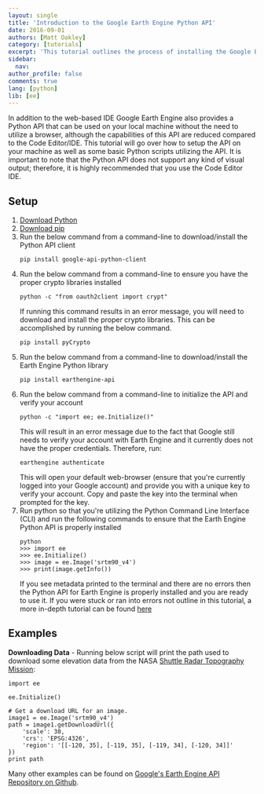 ```yaml
---
layout: single
title: 'Introduction to the Google Earth Engine Python API'
date: 2016-09-01
authors: [Matt Oakley]
category: [tutorials]
excerpt: 'This tutorial outlines the process of installing the Google Earth Engine Python API client.'
sidebar:
  nav:
author_profile: false
comments: true
lang: [python]
lib: [ee]
---
```


In addition to the web-based IDE Google Earth Engine also provides a Python API that can be used on your local machine without the need to utilize a browser, although the capabilities of this API are reduced compared to the Code Editor/IDE.
This tutorial will go over how to setup the API on your machine as well as some basic Python scripts utilizing the API. 
It is important to note that the Python API does not support any kind of visual output; therefore, it is highly recommended that you use the Code Editor IDE.

## Setup

1. [Download Python](https://www.python.org/downloads/)
2. [Download pip](https://pip.pypa.io/en/stable/installing/)
3. Run the below command from a command-line to download/install the Python API client
    ```
    pip install google-api-python-client
    ```
4. Run the below command from a command-line to ensure you have the proper crypto libraries installed
    ```
    python -c "from oauth2client import crypt"
    ```
    If running this command results in an error message, you will need to download and install the proper crypto libraries. This can be accomplished by running the below command.
    ```
    pip install pyCrypto
    ```
5. Run the below command from a command-line to download/install the Earth Engine Python library
    ```
    pip install earthengine-api
    ```
6. Run the below command from a command-line to initialize the API and verify your account
    ```
    python -c "import ee; ee.Initialize()"
    ```
    This will result in an error message due to the fact that Google still needs to verify your account with Earth Engine and it currently does not have the proper credentials. 
    Therefore, run:
    ```
    earthengine authenticate
    ```
    This will open your default web-browser (ensure that you're currently logged into your Google account) and provide you with a unique key to verify your account. 
    Copy and paste the key into the terminal when prompted for the key.
7. Run python so that you're utilizing the Python Command Line Interface (CLI) and run the following commands to ensure that the Earth Engine Python API is properly installed
    ```
    python
    >>> import ee
    >>> ee.Initialize()
    >>> image = ee.Image('srtm90_v4')
    >>> print(image.getInfo())
    ```
    If you see metadata printed to the terminal and there are no errors then the Python API for Earth Engine is properly installed and you are ready to use it. If you were stuck or ran into errors not outline in this tutorial, a more in-depth tutorial can be found [here](https://developers.google.com/earth-engine/python_install)
    
## Examples
**Downloading Data** - Running below script will print the path used to download some elevation data from the NASA [Shuttle Radar Topography Mission](http://www2.jpl.nasa.gov/srtm/):

```
import ee

ee.Initialize()

# Get a download URL for an image.
image1 = ee.Image('srtm90_v4')
path = image1.getDownloadUrl({
    'scale': 30,
    'crs': 'EPSG:4326',
    'region': '[[-120, 35], [-119, 35], [-119, 34], [-120, 34]]'
})
print path
```

Many other examples can be found on [Google's Earth Engine API Repository on Github](https://github.com/google/earthengine-api/tree/master/python/examples).



